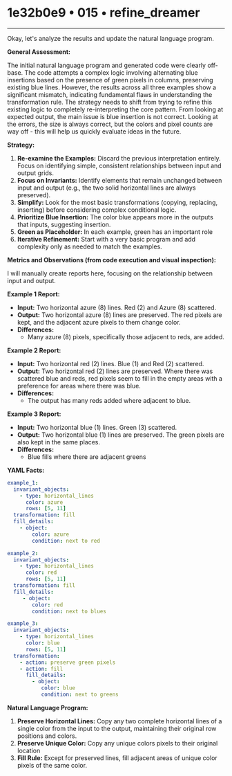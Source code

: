 # 1e32b0e9 • 015 • refine_dreamer

---
Okay, let's analyze the results and update the natural language program.

**General Assessment:**

The initial natural language program and generated code were clearly off-base. The code attempts a complex logic involving alternating blue insertions based on the presence of green pixels in columns, preserving existing blue lines. However, the results across all three examples show a significant mismatch, indicating fundamental flaws in understanding the transformation rule. The strategy needs to shift from trying to refine this existing logic to completely re-interpreting the core pattern. From looking at expected output, the main issue is blue insertion is not correct. Looking at the errors, the size is always correct, but the colors and pixel counts are way off - this will help us quickly evaluate ideas in the future.

**Strategy:**

1.  **Re-examine the Examples:** Discard the previous interpretation entirely. Focus on identifying simple, consistent relationships between input and output grids.
2.  **Focus on Invariants:** Identify elements that remain unchanged between input and output (e.g., the two solid horizontal lines are always preserved).
3.  **Simplify:** Look for the most basic transformations (copying, replacing, inserting) before considering complex conditional logic.
4. **Prioritize Blue Insertion:** The color blue appears more in the outputs that inputs, suggesting insertion.
5. **Green as Placeholder:** In each example, green has an important role
6.  **Iterative Refinement:** Start with a very basic program and add complexity only as needed to match the examples.

**Metrics and Observations (from code execution and visual inspection):**

I will manually create reports here, focusing on the relationship between input and output.

**Example 1 Report:**

*   **Input:** Two horizontal azure (8) lines. Red (2) and Azure (8) scattered.
*   **Output:** Two horizontal azure (8) lines are preserved. The red pixels are kept, and the adjacent azure pixels to them change color.
*   **Differences:**
    *   Many azure (8) pixels, specifically those adjacent to reds, are added.

**Example 2 Report:**

*   **Input:** Two horizontal red (2) lines. Blue (1) and Red (2) scattered.
*   **Output:** Two horizontal red (2) lines are preserved. Where there was scattered blue and reds, red pixels seem to fill in the empty areas with a preference for areas where there was blue.
*   **Differences:**
    *   The output has many reds added where adjacent to blue.

**Example 3 Report:**

*   **Input:** Two horizontal blue (1) lines. Green (3) scattered.
*   **Output:** Two horizontal blue (1) lines are preserved. The green pixels are also kept in the same places.
*   **Differences:**
    *   Blue fills where there are adjacent greens

**YAML Facts:**

```yaml
example_1:
  invariant_objects:
    - type: horizontal_lines
      color: azure
      rows: [5, 11]
  transformation: fill
  fill_details:
    - object:
        color: azure
        condition: next to red

example_2:
  invariant_objects:
    - type: horizontal_lines
      color: red
      rows: [5, 11]
  transformation: fill
  fill_details:
     - object:
        color: red
        condition: next to blues

example_3:
  invariant_objects:
    - type: horizontal_lines
      color: blue
      rows: [5, 11]
  transformation:
    - action: preserve green pixels
    - action: fill
      fill_details:
        - object:
           color: blue
           condition: next to greens
```

**Natural Language Program:**

1.  **Preserve Horizontal Lines:** Copy any two complete horizontal lines of a single color from the input to the output, maintaining their original row positions and colors.
2.  **Preserve Unique Color:** Copy any unique colors pixels to their original location
3. **Fill Rule:** Except for preserved lines, fill adjacent areas of unique color pixels of the same color.


